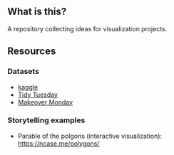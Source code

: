 ## What is this?
A repository collecting ideas for visualization projects.

## Resources
### Datasets
- [kaggle](https://www.kaggle.com/)
- [Tidy Tuesday](https://github.com/rfordatascience/tidytuesday)
- [Makeover Monday](https://www.makeovermonday.co.uk/)

### Storytelling examples
- Parable of the polgons (interactive visualization): https://ncase.me/polygons/
